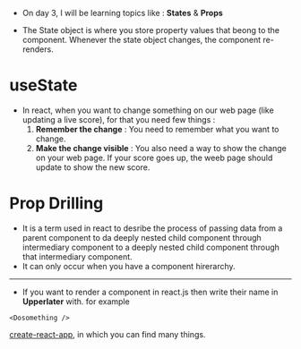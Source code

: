 - On day 3, I will be learning topics like : **States** & **Props**

- The State object is where you store property values that beong to the component. Whenever the state object changes, the component re-renders.

# useState

- In react, when you want to change something on our web page (like updating a live score), for that you need few things : 
    1. **Remember the change** : You need to remember what you want to change.
    2. **Make the change visible** : You also need  a way to show the change on your web page. If your score goes up, the weeb page should update to show the new score.


# Prop Drilling

- It is a term used in react to desribe the process of passing data from a parent component to da deeply nested child component through intermediary component to a deeply nested child component through that intermediary component.
- It can only occur when you have a component hirerarchy.

--- 
- If you want to render a component in react.js then write their name in **Upperlater** with. 
for example
```
<Dosomething />
```

[create-react-app](create-react-app.dev), in which you can find many things. 